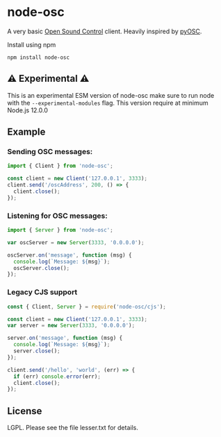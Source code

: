# node-osc

A very basic [Open Sound Control](http://opensoundcontrol.org/introduction-osc) client. Heavily inspired by [pyOSC](https://trac.v2.nl/wiki/pyOSC).

Install using npm

```
npm install node-osc
```

## ⚠️ Experimental ⚠️

This is an experimental ESM version of node-osc make sure to run node with the `--experimental-modules` flag. This version require at minimum Node.js 12.0.0

## Example

### Sending OSC messages:

```js
import { Client } from 'node-osc';

const client = new Client('127.0.0.1', 3333);
client.send('/oscAddress', 200, () => {
  client.close();
});
```
  
### Listening for OSC messages:

```js
import { Server } from 'node-osc';

var oscServer = new Server(3333, '0.0.0.0');

oscServer.on('message', function (msg) {
  console.log(`Message: ${msg}`);
  oscServer.close();
});
```

### Legacy CJS support

```js
const { Client, Server } = require('node-osc/cjs');

const client = new Client('127.0.0.1', 3333);
var server = new Server(3333, '0.0.0.0');

server.on('message', function (msg) {
  console.log(`Message: ${msg}`);
  server.close();
});

client.send('/hello', 'world', (err) => {
  if (err) console.error(err);
  client.close();
});
```

## License

LGPL.  Please see the file lesser.txt for details.
